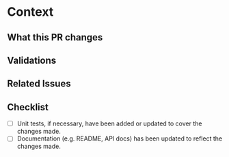 # Context

<!-- Add why are we making this change -->

## What this PR changes

<!-- List the changes to the codebase behavior that will happen if this PR is merged -->
<!-- Examples: "Bumps [package-name] to version 0.18.5" -->
<!-- Examples: "Reduces number of queries made to [some api]" -->
<!-- Examples: "Improves error messaging when running [some script] fails." -->

## Validations

<!-- Is there any way to provide evidence that this PR does what it is supposed to do? Metrics? Screenshots? Shell
outputs? -->

## Related Issues

<!-- List any related issues or pull requests -->

## Checklist

- [ ] Unit tests, if necessary, have been added or updated to cover the changes made.
- [ ] Documentation (e.g. README, API docs) has been updated to reflect the changes made.
